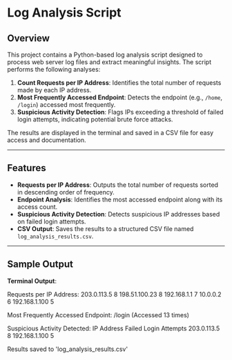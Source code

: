 # **Log Analysis Script**

## **Overview**

This project contains a Python-based log analysis script designed to process web server log files and extract meaningful insights. The script performs the following analyses:  

1. **Count Requests per IP Address**: Identifies the total number of requests made by each IP address.
2. **Most Frequently Accessed Endpoint**: Detects the endpoint (e.g., `/home`, `/login`) accessed most frequently.
3. **Suspicious Activity Detection**: Flags IPs exceeding a threshold of failed login attempts, indicating potential brute force attacks.

The results are displayed in the terminal and saved in a CSV file for easy access and documentation.

---

## **Features**

- **Requests per IP Address**: Outputs the total number of requests sorted in descending order of frequency.  
- **Endpoint Analysis**: Identifies the most accessed endpoint along with its access count.  
- **Suspicious Activity Detection**: Detects suspicious IP addresses based on failed login attempts.  
- **CSV Output**: Saves the results to a structured CSV file named `log_analysis_results.csv`.  

---

## **Sample Output**

**Terminal Output**:

Requests per IP Address: 203.0.113.5 8 198.51.100.23 8 192.168.1.1 7 10.0.0.2 6 192.168.1.100 5

Most Frequently Accessed Endpoint: /login (Accessed 13 times)

Suspicious Activity Detected: IP Address Failed Login Attempts 203.0.113.5 8 192.168.1.100 5

Results saved to 'log_analysis_results.csv'
